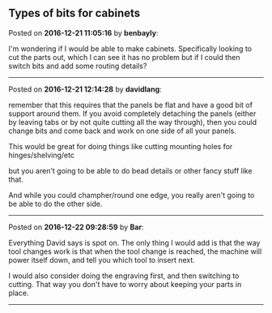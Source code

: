 ## Types of bits for cabinets
Posted on **2016-12-21 11:05:16** by **benbayly**:

I'm wondering if I would be able to make cabinets. Specifically looking to cut the parts out, which I can see it has no problem but if I could then switch bits and add some routing details?

---

Posted on **2016-12-21 12:14:28** by **davidlang**:

remember that this requires that the panels be flat and have a good bit of support around them. If you avoid completely detaching the panels (either by leaving tabs or by not quite cutting all the way through), then you could change bits and come back and work on one side of all your panels.

This would be great for doing things like cutting mounting holes for hinges/shelving/etc

but you aren't going to be able to do bead details or other fancy stuff like that.

And while you could champher/round one edge, you really aren't going to be able to do the other side.

---

Posted on **2016-12-22 09:28:59** by **Bar**:

Everything David says is spot on. The only thing I would add is that the way tool changes work is that when the tool change is reached, the machine will power itself down, and tell you which tool to insert next.

I would also consider doing the engraving first, and then switching to cutting. That way you don't have to worry about keeping your parts in place.

---

